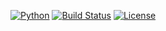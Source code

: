 [![Python](https://img.shields.io/badge/Python-3.9-blue)](https://www.python.org/)
[![Build Status](https://travis-ci.com/username/repository.svg?branch=main)](https://travis-ci.com/username/repository)
[![License](https://img.shields.io/badge/License-MIT-yellow.svg)](https://opensource.org/licenses/MIT)

<!--
**rbeltran076/rbeltran076** is a ✨ _special_ ✨ repository because its `README.md` (this file) appears on your GitHub profile.

Here are some ideas to get you started:

- 🔭 I’m currently working on ...
- 🌱 I’m currently learning ...
- 👯 I’m looking to collaborate on ...
- 🤔 I’m looking for help with ...
- 💬 Ask me about ...
- 📫 How to reach me: ...
- 😄 Pronouns: ...
- ⚡ Fun fact: ...
-->
